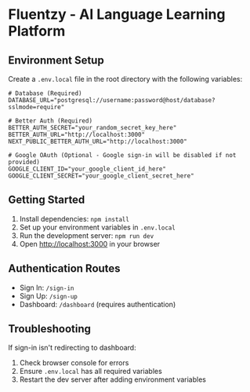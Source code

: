 # Fluentzy - AI Language Learning Platform

## Environment Setup

Create a `.env.local` file in the root directory with the following variables:

```env
# Database (Required)
DATABASE_URL="postgresql://username:password@host/database?sslmode=require"

# Better Auth (Required)
BETTER_AUTH_SECRET="your_random_secret_key_here"
BETTER_AUTH_URL="http://localhost:3000"
NEXT_PUBLIC_BETTER_AUTH_URL="http://localhost:3000"

# Google OAuth (Optional - Google sign-in will be disabled if not provided)
GOOGLE_CLIENT_ID="your_google_client_id_here"
GOOGLE_CLIENT_SECRET="your_google_client_secret_here"
```

## Getting Started

1. Install dependencies: `npm install`
2. Set up your environment variables in `.env.local`
3. Run the development server: `npm run dev`
4. Open [http://localhost:3000](http://localhost:3000) in your browser

## Authentication Routes

- Sign In: `/sign-in`
- Sign Up: `/sign-up`
- Dashboard: `/dashboard` (requires authentication)

## Troubleshooting

If sign-in isn't redirecting to dashboard:

1. Check browser console for errors
2. Ensure `.env.local` has all required variables
3. Restart the dev server after adding environment variables
